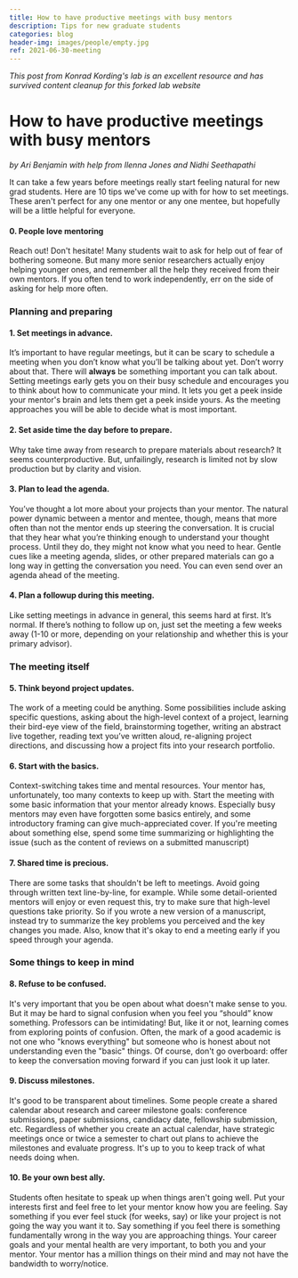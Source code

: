 ```yaml
---
title: How to have productive meetings with busy mentors
description: Tips for new graduate students
categories: blog
header-img: images/people/empty.jpg
ref: 2021-06-30-meeting
---
```


_This post from Konrad Kording's lab is an excellent resource and has survived content cleanup for this forked lab website_

# How to have productive meetings with busy mentors
*by Ari Benjamin with help from Ilenna Jones and Nidhi Seethapathi*

It can take a few years before meetings really start feeling natural for new grad students. Here are 10 tips we've come up with for how to set meetings. These aren't perfect for any one mentor or any one mentee, but hopefully will be a little helpful for everyone.

#### 0. People love mentoring
Reach out! Don't hesitate! Many students wait to ask for help out of fear of bothering someone. But many more senior researchers actually enjoy helping younger ones, and remember all the help they received from their own mentors. If you often tend to work independently, err on the side of asking for help more often.
### Planning and preparing
#### 1. Set meetings in advance.
It’s important to have regular meetings, but it can be scary to schedule a meeting when you don’t know what you’ll be talking about yet. Don’t worry about that. There will **always** be something important you can talk about. Setting meetings early gets you on their busy schedule and encourages you to think about how to communicate your mind. It lets you get a peek inside your mentor's brain and lets them get a peek inside yours. As the meeting approaches you will be able to decide what is most important.
#### 2. Set aside time the day before to prepare.
Why take time away from research to prepare materials about research? It seems counterproductive. But, unfailingly, research is limited not by slow production but by clarity and vision. 
#### 3. Plan to lead the agenda.
You’ve thought a lot more about your projects than your mentor. The natural power dynamic between a mentor and mentee, though, means that more often than not the mentor ends up steering the conversation. It is crucial that they hear what you’re thinking enough to understand your thought process. Until they do, they might not know what you need to hear.  Gentle cues like a meeting agenda, slides, or other prepared materials can go a long way in getting the conversation you need. You can even send over an agenda ahead of the meeting.
#### 4. Plan a followup during this meeting.
Like setting meetings in advance in general, this seems hard at first. It’s normal. If there’s nothing to follow up on, just set the meeting a few weeks away (1-10 or more, depending on your relationship and whether this is your primary advisor).

### The meeting itself
#### 5. Think beyond project updates.
The work of a meeting could be anything. Some possibilities include asking specific questions, asking about the high-level context of a project, learning their bird-eye view of the field, brainstorming together, writing an abstract live together, reading text you’ve written aloud, re-aligning project directions, and discussing how a project fits into your research portfolio.
#### 6. Start with the basics. 
Context-switching takes time and mental resources. Your mentor has, unfortunately, too many contexts to keep up with. Start the meeting with some basic information that your mentor already knows. Especially busy mentors may even have forgotten some basics entirely, and some introductory framing can give much-appreciated cover. If you're meeting about something else, spend some time summarizing or highlighting the issue (such as the content of reviews on a submitted manuscript)
#### 7. Shared time is precious.
There are some tasks that shouldn't be left to meetings. Avoid going through written text line-by-line, for example. While some detail-oriented mentors will enjoy or even request this, try to make sure that high-level questions take priority. So if you wrote a new version of a manuscript, instead try to summarize the key problems you perceived and the key changes you made. Also, know that it's okay to end a meeting early if you speed through your agenda.


### Some things to keep in mind
#### 8. Refuse to be confused.
It's very important that you be open about what doesn't make sense to you. But it may be hard to signal confusion when you feel you “should” know something. Professors can be intimidating! But, like it or not, learning comes from exploring points of confusion. Often, the mark of a good academic is not one who "knows everything" but someone who is honest about not understanding even the "basic" things. Of course, don't go overboard: offer to keep the conversation moving forward if you can just look it up later.
#### 9. Discuss milestones.
It's good to be transparent about timelines. Some people create a shared calendar about research and career milestone goals: conference submissions, paper submissions, candidacy date, fellowship submission, etc. Regardless of whether you create an actual calendar, have strategic meetings once or twice a semester to chart out plans to achieve the milestones and evaluate progress. It's up to you to keep track of what needs doing when.
#### 10. Be your own best ally.
Students often hesitate to speak up when things aren't going well. Put your interests first and feel free to let your mentor know how you are feeling. Say something if you ever feel stuck (for weeks, say) or like your project is not going the way you want it to. Say something if you feel there is something fundamentally wrong in the way you are approaching things. Your career goals and your mental health are very important, to both you and your mentor. Your mentor has a million things on their mind and may not have the bandwidth to worry/notice.
